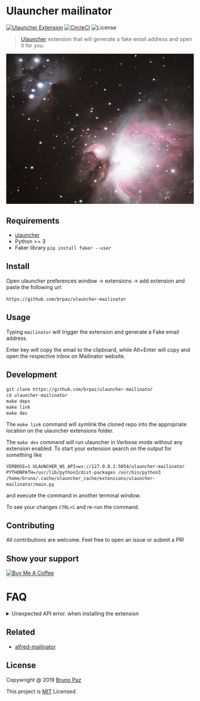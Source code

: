 # Ulauncher mailinator

[![Ulauncher Extension](https://img.shields.io/badge/Ulauncher-Extension-green.svg?style=for-the-badge)](https://ext.ulauncher.io/-/github-brpaz-ulauncher-mailinator)
[![CircleCI](https://img.shields.io/circleci/build/github/brpaz/ulauncher-mailinator.svg?style=for-the-badge)](https://circleci.com/gh/brpaz/ulauncher-mailinator)
![License](https://img.shields.io/github/license/brpaz/ulauncher-mailinator.svg?style=for-the-badge)

> [Ulauncher](https://ulauncher.io/) extension that will generate a fake email address and open it for you.

![demo](demo.gif)

## Requirements

* [ulauncher](https://ulauncher.io/)
* Python >= 3
* Faker library ```pip install faker --user```

## Install

Open ulauncher preferences window -> extensions -> add extension and paste the following url:

```https://github.com/brpaz/ulauncher-mailinator```

## Usage

Typing ```mailinator``` will trigger the extension and generate a Fake email address.

Enter key will copy the email to the clipboard, while Alt+Enter will copy and open the respective inbox on Mailinator website.

## Development

```
git clone https://github.com/brpaz/ulauncher-mailinator
cd ulauncher-mailinator
make deps
make link
make dev
```

The `make link` command will symlink the cloned repo into the appropriate location on the ulauncher extensions folder.

The `make dev` command will run ulauncher in Verbose mode without any extension enabled. To start your extension search on the output for something like

```
VERBOSE=1 ULAUNCHER_WS_API=ws://127.0.0.1:5054/ulauncher-mailinator PYTHONPATH=/usr/lib/python3/dist-packages /usr/bin/python3 /home/bruno/.cache/ulauncher_cache/extensions/ulauncher-mailinator/main.py
```

and execute the command in another terminal window.

To see your changes `CTRL+C` and re-run the command.

## Contributing

All contributions are welcome. Feel free to open an issue or submit a PR!

## Show your support

<a href="https://www.buymeacoffee.com/Z1Bu6asGV" target="_blank"><img src="https://www.buymeacoffee.com/assets/img/custom_images/orange_img.png" alt="Buy Me A Coffee" style="height: 41px !important;width: 174px !important;box-shadow: 0px 3px 2px 0px rgba(190, 190, 190, 0.5) !important;-webkit-box-shadow: 0px 3px 2px 0px rgba(190, 190, 190, 0.5) !important;" ></a>

# FAQ

<details><summary>Unexpected API error. when installing the extension</summary>
<p>
This error usually means that you have a missing Python dependency, necessary for the extension to run.
Please check the "requirements.txt" file and install the specified libraries with pip.
</p>
</details>

## Related

* [alfred-mailinator](https://github.com/AssafShalin/alfred-mailinator)

## License

Copywright @ 2019 [Bruno Paz](https://github.com/brpaz)

This project is [MIT](LLICENSE) Licensed.

